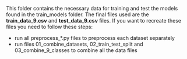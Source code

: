 This folder contains the necessary data for training and test the models found in the train_models folder.
The final files used are the **train_data_9.csv** and **test_data_9.csv** files. If you want to recreate these files you need
to follow these steps:

- run all preprocess_*.py files to preprocess each dataset separately
- run files 01_combine_datasets, 02_train_test_split and 03_combine_9_classes to combine all the data files

